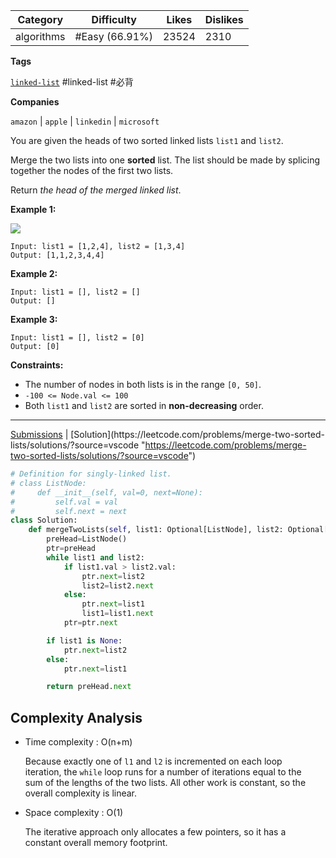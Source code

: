 | Category   | Difficulty     | Likes | Dislikes |
| ---------- | -------------- | ----- | -------- |
| algorithms | #Easy (66.91%) | 23524 | 2310     |

**Tags**

[`linked-list`](https://leetcode.com/tag/linked-list?source=vscode "https://leetcode.com/tag/linked-list?source=vscode") #linked-list #必背 

**Companies**

`amazon` | `apple` | `linkedin` | `microsoft`

You are given the heads of two sorted linked lists `list1` and `list2`.

Merge the two lists into one **sorted** list. The list should be made by splicing together the nodes of the first two lists.

Return _the head of the merged linked list_.

**Example 1:**

![](https://assets.leetcode.com/uploads/2020/10/03/merge_ex1.jpg)

```
Input: list1 = [1,2,4], list2 = [1,3,4]
Output: [1,1,2,3,4,4]
```

**Example 2:**

```
Input: list1 = [], list2 = []
Output: []
```

**Example 3:**

```
Input: list1 = [], list2 = [0]
Output: [0]
```

**Constraints:**

- The number of nodes in both lists is in the range `[0, 50]`.
- `-100 <= Node.val <= 100`
- Both `list1` and `list2` are sorted in **non-decreasing** order.

---

[Submissions](https://leetcode.com/problems/merge-two-sorted-lists/submissions/?source=vscode "https://leetcode.com/problems/merge-two-sorted-lists/submissions/?source=vscode") | [Solution](https://leetcode.com/problems/merge-two-sorted-lists/solutions/?source=vscode "https://leetcode.com/problems/merge-two-sorted-lists/solutions/?source=vscode")


```python
# Definition for singly-linked list.
# class ListNode:
#     def __init__(self, val=0, next=None):
#         self.val = val
#         self.next = next
class Solution:
    def mergeTwoLists(self, list1: Optional[ListNode], list2: Optional[ListNode]) -> Optional[ListNode]:
        preHead=ListNode()
        ptr=preHead
        while list1 and list2:
            if list1.val > list2.val:
                ptr.next=list2
                list2=list2.next
            else:
                ptr.next=list1
                list1=list1.next
            ptr=ptr.next

        if list1 is None:
            ptr.next=list2
        else:
            ptr.next=list1

        return preHead.next
```

## **Complexity Analysis**

- Time complexity : O(n+m)
    
    Because exactly one of `l1` and `l2` is incremented on each loop  
    iteration, the `while` loop runs for a number of iterations equal to the  
    sum of the lengths of the two lists. All other work is constant, so the  
    overall complexity is linear.
    
- Space complexity : O(1)
    
    The iterative approach only allocates a few pointers, so it has a  
    constant overall memory footprint.
    